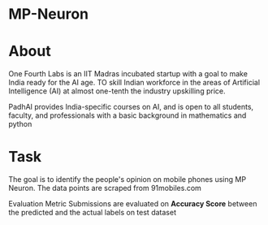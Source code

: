 # MP-Neuron

# About
One Fourth Labs is an IIT Madras incubated startup with a goal to make India ready for the AI age. TO skill Indian workforce in the areas of Artificial Intelligence (AI) at almost one-tenth the industry upskilling price.

PadhAI provides India-specific courses on AI, and is open to all students, faculty, and professionals with a basic background in mathematics and python

# Task
The goal is to identify the people's opinion on mobile phones using MP Neuron. The data points are scraped from 91mobiles.com

Evaluation Metric
Submissions are evaluated on **Accuracy Score** between the predicted and the actual labels on test dataset
